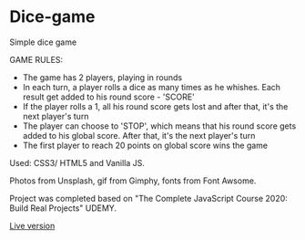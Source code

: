 # Dice-game

Simple dice game 

GAME RULES: 
- The game has 2 players, playing in rounds 
- In each turn, a player rolls a dice as many times as he whishes. Each result get added to his round score - 'SCORE'
- If the player rolls a 1, all his round score gets lost and after that, it's the next player's turn 
- The player can choose to 'STOP', which means that his round score gets added to his global score. 
After that, it's the next player's turn 
- The first player to reach 20 points on global score wins the game 

Used: CSS3/ HTML5 and Vanilla JS.

Photos from Unsplash, gif from Gimphy, fonts from Font Awsome.

Project was completed based on "The Complete JavaScript Course 2020: Build Real Projects" UDEMY.

[Live version](https://mtrawinska.github.io/Basic-dice-game/)
